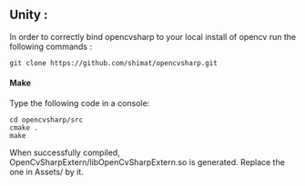 ## Unity :
In order to correctly bind opencvsharp to your local install of opencv 
run the following commands :
```
git clone https://github.com/shimat/opencvsharp.git 
```
#### Make
Type the following code in a console: 
```
cd opencvsharp/src
cmake .
make
```
When successfully compiled, OpenCvSharpExtern/libOpenCvSharpExtern.so is 
generated. Replace the one in Assets/ by it. 
